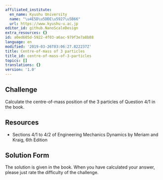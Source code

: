 ```yaml
---
affiliated_institute:
  en_name: Kyushu University
  name: "\u4E5D\u5DDE\u5927\u5B66"
  url: https://www.kyushu-u.ac.jp
editor_id: github.NanoScaleDesign
extra_resources: {}
id: a0ed605d-5922-4f03-a6ac-979f3e7a8b88
language: en
modified: '2019-03-26T03:06:27.822237Z'
title: Centre-of-mass of 3 particles
title_id: centre-of-mass-of-3-particles
topics: []
translations: {}
version: '1.0'
---
```


## Challenge
Calculate the centre-of-mass position of the 3 particles of Question 4/1 in the book.


## Resources
- Sections 4/1 to 4/2 of Engineering Mechanics Dynamics by Meriam and Kraig, 6th Edition


## Solution Form
The solution is given in the book. When you have calculated your answer, please just rate the difficulty of the challenge.
